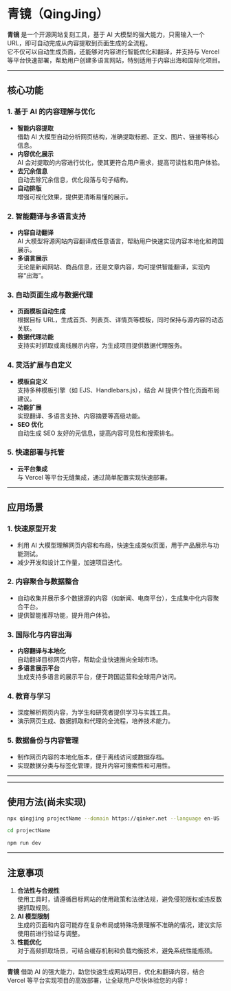# 青镜（QingJing）

**青镜** 是一个开源网站复刻工具，基于 AI 大模型的强大能力，只需输入一个 URL，即可自动完成从内容提取到页面生成的全流程。  
它不仅可以自动生成页面，还能够对内容进行智能优化和翻译，并支持与 Vercel 等平台快速部署，帮助用户创建多语言网站，特别适用于内容出海和国际化项目。

---

## 核心功能

### 1. 基于 AI 的内容理解与优化
- **智能内容提取**  
  借助 AI 大模型自动分析网页结构，准确提取标题、正文、图片、链接等核心信息。
- **内容优化展示**  
  AI 会对提取的内容进行优化，使其更符合用户需求，提高可读性和用户体验。
- **去冗余信息**  
  自动去除冗余信息，优化段落与句子结构。
- **自动排版**  
  增强可视化效果，提供更清晰易懂的展示。

### 2. 智能翻译与多语言支持
- **内容自动翻译**  
  AI 大模型将源网站内容翻译成任意语言，帮助用户快速实现内容本地化和跨国展示。
- **多语言展示**  
  无论是新闻网站、商品信息，还是文章内容，均可提供智能翻译，实现内容“出海”。

### 3. 自动页面生成与数据代理
- **页面模板自动生成**  
  根据目标 URL，生成首页、列表页、详情页等模板，同时保持与源内容的动态关联。
- **数据代理功能**  
  支持实时抓取或离线展示内容，为生成项目提供数据代理服务。

### 4. 灵活扩展与自定义
- **模板自定义**  
  支持多种模板引擎（如 EJS、Handlebars.js），结合 AI 提供个性化页面布局建议。
- **功能扩展**  
  实现翻译、多语言支持、内容摘要等高级功能。
- **SEO 优化**  
  自动生成 SEO 友好的元信息，提高内容可见性和搜索排名。

### 5. 快速部署与托管
- **云平台集成**  
  与 Vercel 等平台无缝集成，通过简单配置实现快速部署。

---

## 应用场景

### 1. 快速原型开发
- 利用 AI 大模型理解网页内容和布局，快速生成类似页面，用于产品展示与功能测试。
- 减少开发和设计工作量，加速项目迭代。

### 2. 内容聚合与数据整合
- 自动收集并展示多个数据源的内容（如新闻、电商平台），生成集中化内容聚合平台。
- 提供智能推荐功能，提升用户体验。

### 3. 国际化与内容出海
- **内容翻译与本地化**  
  自动翻译目标网页内容，帮助企业快速推向全球市场。
- **多语言展示平台**  
  生成支持多语言的展示平台，便于跨国运营和全球用户访问。

### 4. 教育与学习
- 深度解析网页内容，为学生和研究者提供学习与实践工具。
- 演示网页生成、数据抓取和代理的全流程，培养技术能力。

### 5. 数据备份与内容管理
- 制作网页内容的本地化版本，便于离线访问或数据存档。
- 实现数据分类与标签化管理，提升内容可搜索性和可用性。

---


---

## 使用方法(尚未实现)
```bash
npx qingjing projectName --domain https://qinker.net --language en-US

cd projectName

npm run dev

```

---

## 注意事项

1. **合法性与合规性**  
   使用工具时，请遵循目标网站的使用政策和法律法规，避免侵犯版权或违反数据抓取规则。
2. **AI 模型限制**  
   生成的页面和内容可能存在复杂布局或特殊场景理解不准确的情况，建议实际使用前进行验证与调整。
3. **性能优化**  
   对于高频抓取场景，可结合缓存机制和负载均衡技术，避免系统性能瓶颈。

---

**青镜** 借助 AI 的强大能力，助您快速生成网站项目，优化和翻译内容，结合 Vercel 等平台实现项目的高效部署，让全球用户尽快体验您的内容！
